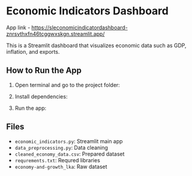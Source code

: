 # Economic Indicators Dashboard
App link - https://sleconomicindicatordashboard-znrsvthxfn46tcggwxskgn.streamlit.app/

This is a Streamlit dashboard that visualizes economic data such as GDP, inflation, and exports.

## How to Run the App

1. Open terminal and go to the project folder:

2. Install dependencies:
  
3. Run the app:
     
## Files

- `economic_indicators.py`: Streamlit main app
- `data_preprocessing.py`: Data cleaning
- `cleaned_economy_data.csv`: Prepared dataset
- `requrements.txt`: Requred libraries
- `economy-and-growth_lka`: Raw dataset
